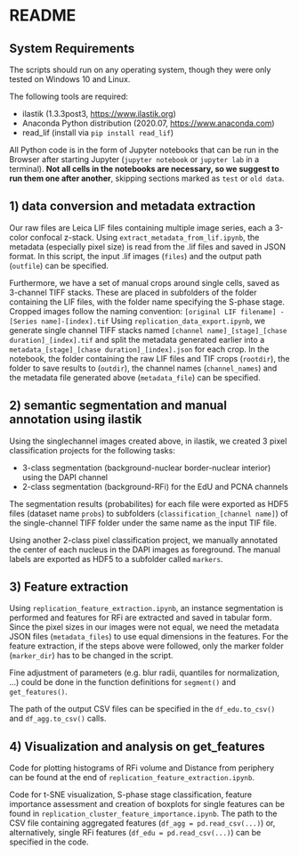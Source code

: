 # README

## System Requirements

The scripts should run on any operating system, though they were only tested on Windows 10 and Linux.

The following tools are required:
* ilastik (1.3.3post3, https://www.ilastik.org)
* Anaconda Python distribution (2020.07, https://www.anaconda.com)
* read_lif (install via ```pip install read_lif```)

All Python code is in the form of Jupyter notebooks that can be run in the Browser after starting Jupyter (```jupyter notebook``` or ```jupyter lab``` in a terminal). **Not all cells in the notebooks are necessary, so we suggest to run them one after another**, skipping sections marked as ```test``` or ```old data```.


## 1) data conversion and metadata extraction

Our raw files are Leica LIF files containing multiple image series, each a 3-color confocal z-stack.
Using ```extract_metadata_from_lif.ipynb```, the metadata (especially pixel size) is read from the .lif files and saved in JSON format.
In this script, the input .lif images (```files```) and the output path (```outfile```) can be specified.

Furthermore, we have a set of manual crops around single cells, saved as 3-channel TIFF stacks. These are placed in subfolders of the folder containing the LIF files, with the folder name specifying the S-phase stage.
Cropped images follow the naming convention: ```[original LIF filename] - [Series name]-[index].tif```
Using ```replication_data_export.ipynb```, we generate single channel TIFF stacks named ```[channel name]_[stage]_[chase duration]_[index].tif``` and split the metadata generated earlier into a ```metadata_[stage]_[chase duration]_[index].json``` for each crop.
In the notebook, the folder containing the raw LIF files and TIF crops (```rootdir```), the folder to save results to (```outdir```), the channel names (```channel_names```) and the metadata file generated above (```metadata_file```) can be specified.

## 2) semantic segmentation and manual annotation using ilastik

Using the singlechannel images created above, in ilastik, we created 3 pixel classification projects for the following tasks:
* 3-class segmentation (background-nuclear border-nuclear interior) using the DAPI channel
* 2-class segmentation (background-RFi) for the EdU and PCNA channels

The segmentation results (probabilites) for each file were exported as HDF5 files (dataset name ```probs```) to subfolders (```classification_[channel name]```) of the single-channel TIFF folder under the same name as the input TIF file.

Using another 2-class pixel classification project, we manually annotated the center of each nucleus in the DAPI images as foreground. The manual labels are exported as HDF5 to a subfolder called ```markers```.

## 3) Feature extraction

Using ```replication_feature_extraction.ipynb```, an instance segmentation is performed and features for RFi are extracted and saved in tabular form.
Since the pixel sizes in our images were not equal, we need the metadata JSON files (```metadata_files```) to use equal dimensions in the features.
For the feature extraction, if the steps above were followed, only the marker folder (```marker_dir```) has to be changed in the script.

Fine adjustment of parameters (e.g. blur radii, quantiles for normalization, ...) could be done in the function definitions for ```segment()``` and ```get_features()```.

The path of the output CSV files can be specified in the ```df_edu.to_csv()``` and ```df_agg.to_csv()``` calls.

## 4) Visualization and analysis on get_features

Code for plotting histograms of RFi volume and Distance from periphery can be found at the end of ```replication_feature_extraction.ipynb```.

Code for t-SNE visualization, S-phase stage classification, feature importance assessment and creation of boxplots for single features can be found in ```replication_cluster_feature_importance.ipynb```. The path to the CSV file containing aggregated features (```df_agg = pd.read_csv(...)```) or, alternatively, single RFi features (```df_edu = pd.read_csv(...)```) can be specified in the code.

